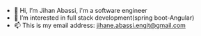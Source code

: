 - 👋 Hi, I’m Jihan Abassi, i'm a software engineer
- 👀 I’m interested in full stack development(spring boot-Angular)
- 📫 This is my email address: jihane.abassi.engit@gmail.com


<!---
JihanDev/JihanDev is a ✨ special ✨ repository because its `README.md` (this file) appears on your GitHub profile.
You can click the Preview link to take a look at your changes.
--->
